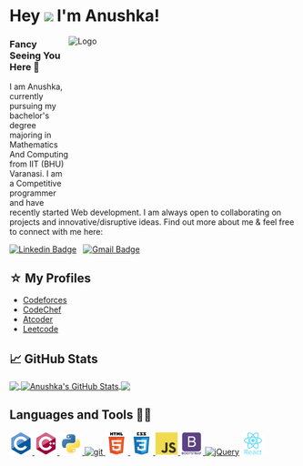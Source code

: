 # Hey <img src="https://github.com/TheDudeThatCode/TheDudeThatCode/blob/master/Assets/Hi.gif" width="29px"> I'm Anushka!

<img src="https://cdn.dribbble.com/users/1519660/screenshots/4536550/girl-_-laptop.gif" align="right" alt="Logo" width="400" height="300">

### Fancy Seeing You Here 🌟

I am Anushka, currently pursuing my bachelor's degree majoring in Mathematics And Computing from IIT (BHU) Varanasi. I am a Competitive programmer and have recently started Web development. I am always open to collaborating on projects and innovative/disruptive ideas. Find out more about me & feel free to connect with me here:

[![Linkedin Badge](https://img.shields.io/badge/-Anushka-blue?style=for-the-badge-square&logo=Linkedin&logoColor=white&link=https://www.linkedin.com/in/anushka-garg-b5743320a/)](https://www.linkedin.com/in/anushka-garg-b5743320a/) &nbsp; [![Gmail Badge](https://img.shields.io/badge/-anushh.2352@gmail.com-c14438?style=for-the-badge-square&logo=Gmail&logoColor=white&link=mailto:anushh.2352)](mailto:anushh.2352@gmail.com)

## &#9734; My Profiles

- [Codeforces](https://codeforces.com/profile/anushh23)
- [CodeChef](https://www.codechef.com/users/anushka2352)
- [Atcoder](https://atcoder.jp/users/anushka2352)
- [Leetcode](https://leetcode.com/Anushh23/)

## &#x1f4c8; GitHub Stats


<a href="https://github.com/anushh23/anushh23">
  <img align="center" src="https://github-readme-stats.vercel.app/api/top-langs/?username=anushh23&htitle_color=ffffff&text_color=c9cacc&icon_color=2bbc8a&bg_color=1d1f21&langs_count=3" />
</a> 
<a href="https://github.com/anushh23/anushh23">
  <img align="center" src="https://github-readme-stats.vercel.app/api?username=anushh23&show_icons=true&line_height=27&count_private=true&title_color=ffffff&text_color=c9cacc&icon_color=2bbc8a&bg_color=1d1f21" alt="Anushka's GitHub Stats" />
</a>

<img align="center" src="https://komarev.com/ghpvc/?username=anushh23" />

## Languages and Tools 👩‍💻

<p align="left"> <a href="https://www.cprogramming.com/" target="_blank"> <img src="https://raw.githubusercontent.com/devicons/devicon/master/icons/c/c-original.svg" alt="c" width="40" height="40"/> </a> <a href="https://www.w3schools.com/cpp/" target="_blank"> <img src="https://raw.githubusercontent.com/devicons/devicon/master/icons/cplusplus/cplusplus-original.svg" alt="cplusplus" width="40" height="40"/> </a><a target="_blank" href="https://docs.python.org/3/"> <img src="https://raw.githubusercontent.com/devicons/devicon/master/icons/python/python-original.svg" alt="python" width="40" height="40"/> </a></a> <a href="https://git-scm.com/" target="_blank"> <img src="https://www.vectorlogo.zone/logos/git-scm/git-scm-icon.svg" alt="git" width="40" height="40"/> </a> <a href="https://www.w3schools.com/html/default.asp" target="_blank"> <img src="https://raw.githubusercontent.com/devicons/devicon/master/icons/html5/html5-original-wordmark.svg" alt="html5" width="40" height="40"/> </a><a href="https://www.w3schools.com/css/" target="_blank"> <img src="https://raw.githubusercontent.com/devicons/devicon/master/icons/css3/css3-original-wordmark.svg" alt="css3" width="40" height="40"/> </a> <a href="https://developer.mozilla.org/en-US/docs/Web/JavaScript" target="_blank"> <img src="https://raw.githubusercontent.com/devicons/devicon/master/icons/javascript/javascript-original.svg" alt="javascript" width="40" height="40"/> </a><a href="https://getbootstrap.com" target="_blank"> <img src="https://raw.githubusercontent.com/devicons/devicon/master/icons/bootstrap/bootstrap-plain-wordmark.svg" alt="bootstrap" width="40" height="40"/> </a> <a href="https://jquery.com/" target="_blank"><img src="https://cdn.jsdelivr.net/gh/devicons/devicon/icons/jquery/jquery-plain.svg" alt="jQuery" width="40" height="40" /></a> <a href="https://reactjs.org/" target="_blank"> <img src="https://raw.githubusercontent.com/devicons/devicon/master/icons/react/react-original-wordmark.svg" alt="react" width="40" height="40"/> </a> </p>
